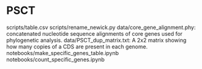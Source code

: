 # PSCT
scripts/table.csv
scripts/rename_newick.py
data/core_gene_alignment.phy: concatenated nucleotide sequence alignments of core genes used for phylogenetic analysis.
data/PSCT_dup_matrix.txt: A 2x2 matrix showing how many copies of a CDS are present in each genome.
notebooks/make_specific_genes_table.ipynb
notebooks/count_specific_genes.ipynb